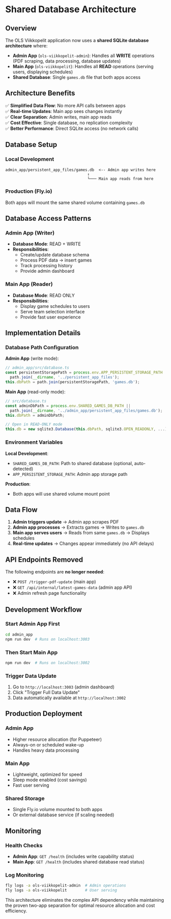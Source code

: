 # Shared Database Architecture

## Overview

The OLS Viikkopelit application now uses a **shared SQLite database architecture** where:

- **Admin App** (`ols-viikkopelit-admin`): Handles all **WRITE** operations (PDF scraping, data processing, database updates)
- **Main App** (`ols-viikkopelit`): Handles all **READ** operations (serving users, displaying schedules)
- **Shared Database**: Single `games.db` file that both apps access

## Architecture Benefits

✅ **Simplified Data Flow**: No more API calls between apps  
✅ **Real-time Updates**: Main app sees changes instantly  
✅ **Clear Separation**: Admin writes, main app reads  
✅ **Cost Effective**: Single database, no replication complexity  
✅ **Better Performance**: Direct SQLite access (no network calls)  

## Database Setup

### Local Development
```
admin_app/persistent_app_files/games.db  <-- Admin app writes here
                                    ↑
                                    └─── Main app reads from here
```

### Production (Fly.io)
Both apps will mount the same shared volume containing `games.db`

## Database Access Patterns

### Admin App (Writer)
- **Database Mode**: READ + WRITE
- **Responsibilities**:
  - Create/update database schema
  - Process PDF data → insert games
  - Track processing history
  - Provide admin dashboard

### Main App (Reader)
- **Database Mode**: READ ONLY
- **Responsibilities**:
  - Display game schedules to users
  - Serve team selection interface
  - Provide fast user experience

## Implementation Details

### Database Path Configuration

**Admin App** (write mode):
```typescript
// admin_app/src/database.ts
const persistentStoragePath = process.env.APP_PERSISTENT_STORAGE_PATH || 
  path.join(__dirname, '../persistent_app_files');
this.dbPath = path.join(persistentStoragePath, 'games.db');
```

**Main App** (read-only mode):
```typescript
// src/database.ts
const adminDbPath = process.env.SHARED_GAMES_DB_PATH || 
  path.join(__dirname, '../admin_app/persistent_app_files/games.db');
this.dbPath = adminDbPath;

// Open in READ-ONLY mode
this.db = new sqlite3.Database(this.dbPath, sqlite3.OPEN_READONLY, ...);
```

### Environment Variables

**Local Development**:
- `SHARED_GAMES_DB_PATH`: Path to shared database (optional, auto-detected)
- `APP_PERSISTENT_STORAGE_PATH`: Admin app storage path

**Production**:
- Both apps will use shared volume mount point

## Data Flow

1. **Admin triggers update** → Admin app scrapes PDF
2. **Admin app processes** → Extracts games → Writes to `games.db`
3. **Main app serves users** → Reads from same `games.db` → Displays schedules
4. **Real-time updates** → Changes appear immediately (no API delays)

## API Endpoints Removed

The following endpoints are **no longer needed**:

- ❌ `POST /trigger-pdf-update` (main app)
- ❌ `GET /api/internal/latest-games-data` (admin app API)
- ❌ Admin refresh page functionality

## Development Workflow

### Start Admin App First
```bash
cd admin_app
npm run dev  # Runs on localhost:3003
```

### Then Start Main App
```bash
npm run dev  # Runs on localhost:3002
```

### Trigger Data Update
1. Go to `http://localhost:3003` (admin dashboard)
2. Click "Trigger Full Data Update"
3. Data automatically available at `http://localhost:3002`

## Production Deployment

### Admin App
- Higher resource allocation (for Puppeteer)
- Always-on or scheduled wake-up
- Handles heavy data processing

### Main App  
- Lightweight, optimized for speed
- Sleep mode enabled (cost savings)
- Fast user serving

### Shared Storage
- Single Fly.io volume mounted to both apps
- Or external database service (if scaling needed)

## Monitoring

### Health Checks
- **Admin App**: `GET /health` (includes write capability status)
- **Main App**: `GET /health` (includes shared database read status)

### Log Monitoring
```bash
fly logs -a ols-viikkopelit-admin  # Admin operations
fly logs -a ols-viikkopelit        # User serving
```

This architecture eliminates the complex API dependency while maintaining the proven two-app separation for optimal resource allocation and cost efficiency.
